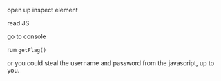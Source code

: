 open up inspect element

read JS

go to console

run `getFlag()`


or you could steal the username and password from the javascript, up to you.